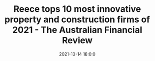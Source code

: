 ---
"title": "Reece tops 10 most innovative property and construction firms of 2021 - The Australian Financial Review"
"date": "2021-10-14 18:0:0"
"feed_name": "GOOGLENEWSCONSTRUCTION"
"feed_website": "https://news.google.com/search?q=construction%2Bincident&hl=en-US&gl=US&ceid=US:en"
"feed_rss": "https://news.google.com/rss/search?q=construction%2Bincident&hl=en-US&gl=US&ceid=US:en"
"link": "https://www.afr.com/policy/economy/reece-tops-10-most-innovative-property-and-construction-firms-of-2021-20211006-p58xvn"
"source": "{'href': 'https://www.afr.com', 'title': 'The Australian Financial Review'}"
"file": "_posts/2021-1-1-95ef7d8191941f0adbd9ac7eb49a31f60f1adb57.md"
"accident": "1"
"drilling": "0"
"dead": "0"
"injured": "0"
"arrested": "0"
"place": "unknown place"
"where": "unknown site"
"causes": "unknown"
"place_uri": "unknown place"
---